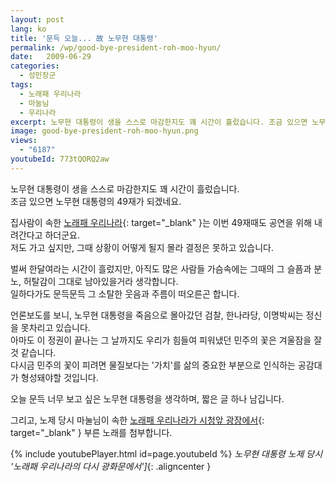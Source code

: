```yaml
---
layout: post
lang: ko
title: '문득 오늘... 故 노무현 대통령'
permalink: /wp/good-bye-president-roh-moo-hyun/
date:   2009-06-29
categories:
  - 성민장군
tags:
  - 노래패 우리나라
  - 마눌님
  - 우리나라
excerpt: 노무현 대통령이 생을 스스로 마감한지도 꽤 시간이 흘렀습니다. 조금 있으면 노무현 대통령의 49재가 되겠네요. 집사람이 속한 노래패 우리나라는 이번 49재때도 공연을 위해 내려간다고 하더군요. 저도 가고 싶지만, 그때 상황이 어떻게 될지 몰라 결정은 못하고 있습니다. 벌써 한달여라는 시간이 흘렀지만, 아직도 많은 사람들 가슴속에는 그때의 그 슬픔과 분노, 허탈감이 그대로 남아있을거라 생각합니다. 일하다가도 문득문득 그 소탈한 웃음과 주름이 떠오른곤 합니다. 언론보도를 보니, 노무현 대통령을 죽음으로 몰아갔던 검찰, 한나라당, 이명박씨는 정신을 못차리고, Que Sera, Sera(될대로 되라) 를 외치고 있습니다. [...]
image: good-bye-president-roh-moo-hyun.png
views:
  - "6187"
youtubeId: 773tQORQ2aw
---
```


노무현 대통령이 생을 스스로 마감한지도 꽤 시간이 흘렀습니다.  
조금 있으면 노무현 대통령의 49재가 되겠네요.
  
집사람이 속한 [노래패 우리나라](http://www.uni-nara.com/){: target="_blank" }는 이번 49재때도 공연을 위해 내려간다고 하더군요.  
저도 가고 싶지만, 그때 상황이 어떻게 될지 몰라 결정은 못하고 있습니다.

벌써 한달여라는 시간이 흘렀지만, 아직도 많은 사람들 가슴속에는 그때의 그 슬픔과 분노, 허탈감이 그대로 남아있을거라 생각합니다.  
일하다가도 문득문득 그 소탈한 웃음과 주름이 떠오른곤 합니다.

언론보도를 보니, 노무현 대통령을 죽음으로 몰아갔던 검찰, 한나라당, 이명박씨는 정신을 못차리고 있습니다.  
아마도 이 정권이 끝나는 그 날까지도 우리가 힘들여 피워냈던 민주의 꽃은 겨울잠을 잘 것 같습니다.  
다시금 민주의 꽃이 피려면 물질보다는 '가치'를 삶의 중요한 부분으로 인식하는 공감대가 형성돼야할 것입니다.

오늘 문득 너무 보고 싶은 노무현 대통령을 생각하며, 짧은 글 하나 남깁니다.
  
그리고, 노제 당시 마눌님이 속한 [노래패 우리나라가 시청앞 광장에서](http://www.uni-nara.com/508){: target="_blank" } 부른 노래를 첨부합니다.

{% include youtubePlayer.html id=page.youtubeId %}
*노무현 대통령 노제 당시 '노래패 우리나라의 다시 광화문에서']*{: .aligncenter }
